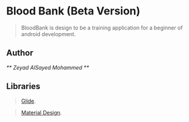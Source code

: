 # Blood Bank (Beta Version)

> BloodBank is design to be a training application for
> a beginner of android development.

## Author
_** Zeyad AlSayed Mohammed **_

## Libraries
> [Glide](https://github.com/bumptech/glide).

> [Material Design](https://material.io/).

